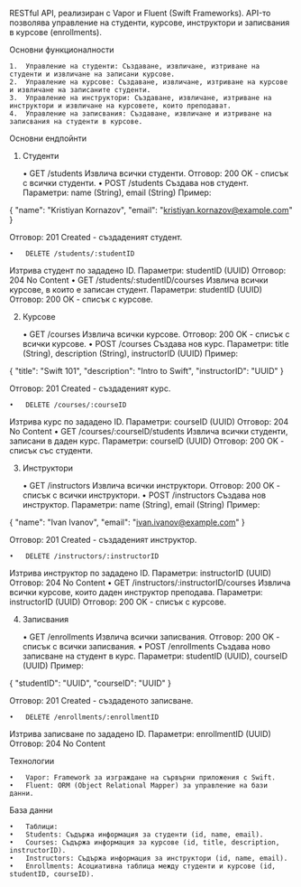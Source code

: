 RESTful API, реализиран с Vapor и Fluent (Swift Frameworks). API-то позволява управление на студенти, курсове, инструктори и записвания в курсове (enrollments).

Основни функционалности

	1.	Управление на студенти: Създаване, извличане, изтриване на студенти и извличане на записани курсове.
	2.	Управление на курсове: Създаване, извличане, изтриване на курсове и извличане на записаните студенти.
	3.	Управление на инструктори: Създаване, извличане, изтриване на инструктори и извличане на курсовете, които преподават.
	4.	Управление на записвания: Създаване, извличане и изтриване на записвания на студенти в курсове.

Основни ендпойнти

1. Студенти

	•	GET /students
Извлича всички студенти.
Отговор: 200 OK - списък с всички студенти.
	•	POST /students
Създава нов студент.
Параметри: name (String), email (String)
Пример:

{ "name": "Kristiyan Kornazov", "email": "kristiyan.kornazov@example.com" }

Отговор: 201 Created - създаденият студент.

	•	DELETE /students/:studentID
Изтрива студент по зададено ID.
Параметри: studentID (UUID)
Отговор: 204 No Content
	•	GET /students/:studentID/courses
Извлича всички курсове, в които е записан студент.
Параметри: studentID (UUID)
Отговор: 200 OK - списък с курсове.

2. Курсове

	•	GET /courses
Извлича всички курсове.
Отговор: 200 OK - списък с всички курсове.
	•	POST /courses
Създава нов курс.
Параметри: title (String), description (String), instructorID (UUID)
Пример:

{ "title": "Swift 101", "description": "Intro to Swift", "instructorID": "UUID" }

Отговор: 201 Created - създаденият курс.

	•	DELETE /courses/:courseID
Изтрива курс по зададено ID.
Параметри: courseID (UUID)
Отговор: 204 No Content
	•	GET /courses/:courseID/students
Извлича всички студенти, записани в даден курс.
Параметри: courseID (UUID)
Отговор: 200 OK - списък със студенти.

3. Инструктори

	•	GET /instructors
Извлича всички инструктори.
Отговор: 200 OK - списък с всички инструктори.
	•	POST /instructors
Създава нов инструктор.
Параметри: name (String), email (String)
Пример:

{ "name": "Ivan Ivanov", "email": "ivan.ivanov@example.com" }

Отговор: 201 Created - създаденият инструктор.

	•	DELETE /instructors/:instructorID
Изтрива инструктор по зададено ID.
Параметри: instructorID (UUID)
Отговор: 204 No Content
	•	GET /instructors/:instructorID/courses
Извлича всички курсове, които даден инструктор преподава.
Параметри: instructorID (UUID)
Отговор: 200 OK - списък с курсове.

4. Записвания

	•	GET /enrollments
Извлича всички записвания.
Отговор: 200 OK - списък с всички записвания.
	•	POST /enrollments
Създава ново записване на студент в курс.
Параметри: studentID (UUID), courseID (UUID)
Пример:

{ "studentID": "UUID", "courseID": "UUID" }

Отговор: 201 Created - създаденото записване.

	•	DELETE /enrollments/:enrollmentID
Изтрива записване по зададено ID.
Параметри: enrollmentID (UUID)
Отговор: 204 No Content

Технологии

	•	Vapor: Framework за изграждане на сървърни приложения с Swift.
	•	Fluent: ORM (Object Relational Mapper) за управление на бази данни.

База данни

	•	Таблици:
	•	Students: Съдържа информация за студенти (id, name, email).
	•	Courses: Съдържа информация за курсове (id, title, description, instructorID).
	•	Instructors: Съдържа информация за инструктори (id, name, email).
	•	Enrollments: Асоциативна таблица между студенти и курсове (id, studentID, courseID).
